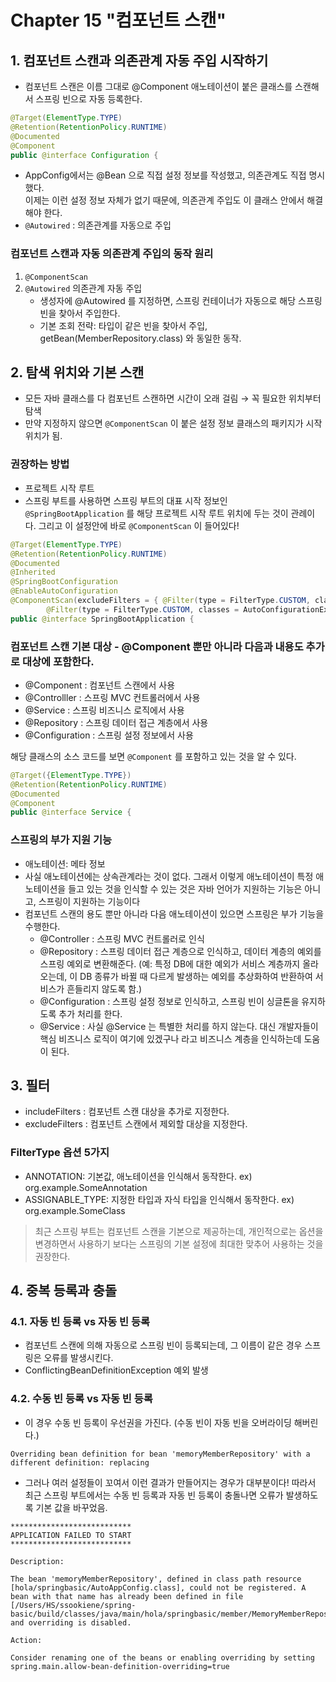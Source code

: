 # Chapter 15 "컴포넌트 스캔"

## 1. 컴포넌트 스캔과 의존관계 자동 주입 시작하기 

* 컴포넌트 스캔은 이름 그대로 @Component 애노테이션이 붙은 클래스를 스캔해서 스프링 빈으로 자동 등록한다.

```java
@Target(ElementType.TYPE)
@Retention(RetentionPolicy.RUNTIME)
@Documented
@Component
public @interface Configuration {
```

* AppConfig에서는 @Bean 으로 직접 설정 정보를 작성했고, 의존관계도 직접 명시했다. <br>
이제는 이런 설정 정보 자체가 없기 때문에, 의존관계 주입도 이 클래스 안에서 해결해야 한다.
* `@Autowired` : 의존관계를 자동으로 주입

### 컴포넌트 스캔과 자동 의존관계 주입의 동작 원리

1. `@ComponentScan`
2. `@Autowired` 의존관계 자동 주입
    * 생성자에 @Autowired 를 지정하면, 스프링 컨테이너가 자동으로 해당 스프링 빈을 찾아서 주입한다.
    * 기본 조회 전략: 타입이 같은 빈을 찾아서 주입, getBean(MemberRepository.class) 와 동일한 동작.



## 2. 탐색 위치와 기본 스캔 

* 모든 자바 클래스를 다 컴포넌트 스캔하면 시간이 오래 걸림 → 꼭 필요한 위치부터 탐색
* 만약 지정하지 않으면 `@ComponentScan` 이 붙은 설정 정보 클래스의 패키지가 시작 위치가 됨.

### 권장하는 방법

* 프로젝트 시작 루트
* 스프링 부트를 사용하면 스프링 부트의 대표 시작 정보인 `@SpringBootApplication` 를 해당 프로젝트 시작 루트 위치에 두는 것이 관례이다. 그리고 이 설정안에 바로 `@ComponentScan` 이 들어있다!

```java
@Target(ElementType.TYPE)
@Retention(RetentionPolicy.RUNTIME)
@Documented
@Inherited
@SpringBootConfiguration
@EnableAutoConfiguration
@ComponentScan(excludeFilters = { @Filter(type = FilterType.CUSTOM, classes = TypeExcludeFilter.class),
		@Filter(type = FilterType.CUSTOM, classes = AutoConfigurationExcludeFilter.class) })
public @interface SpringBootApplication {
```

### 컴포넌트 스캔 기본 대상 - @Component 뿐만 아니라 다음과 내용도 추가로 대상에 포함한다.

* @Component : 컴포넌트 스캔에서 사용
* @Controlller : 스프링 MVC 컨트롤러에서 사용
* @Service : 스프링 비즈니스 로직에서 사용
* @Repository : 스프링 데이터 접근 계층에서 사용 
* @Configuration : 스프링 설정 정보에서 사용

해당 클래스의 소스 코드를 보면 `@Component` 를 포함하고 있는 것을 알 수 있다.
```java
@Target({ElementType.TYPE})
@Retention(RetentionPolicy.RUNTIME)
@Documented
@Component
public @interface Service {
```

### 스프링의 부가 지원 기능
* 애노테이션: 메타 정보
* 사실 애노테이션에는 상속관계라는 것이 없다. 그래서 이렇게 애노테이션이 특정 애노테이션을 들고 있는 것을 인식할 수 있는 것은 자바 언어가 지원하는 기능은 아니고, 스프링이 지원하는 기능이다
* 컴포넌트 스캔의 용도 뿐만 아니라 다음 애노테이션이 있으면 스프링은 부가 기능을 수행한다.
    * @Controller : 스프링 MVC 컨트롤러로 인식
    * @Repository : 스프링 데이터 접근 계층으로 인식하고, 데이터 계층의 예외를 스프링 예외로 변환해준다. (예: 특정 DB에 대한 예외가 서비스 계층까지 올라오는데, 이 DB 종류가 바뀔 때 다르게 발생하는 예외를 추상화하여 반환하여 서비스가 흔들리지 않도록 함.)
    * @Configuration : 스프링 설정 정보로 인식하고, 스프링 빈이 싱글톤을 유지하도록 추가 처리를 한다.
    * @Service : 사실 @Service 는 특별한 처리를 하지 않는다. 대신 개발자들이 핵심 비즈니스 로직이 여기에 있겠구나 라고 비즈니스 계층을 인식하는데 도움이 된다.

## 3. 필터
* includeFilters : 컴포넌트 스캔 대상을 추가로 지정한다. 
* excludeFilters : 컴포넌트 스캔에서 제외할 대상을 지정한다.

### FilterType 옵션 5가지

* ANNOTATION: 기본값, 애노테이션을 인식해서 동작한다. ex) org.example.SomeAnnotation
* ASSIGNABLE_TYPE: 지정한 타입과 자식 타입을 인식해서 동작한다. ex) org.example.SomeClass

> 최근 스프링 부트는 컴포넌트 스캔을 기본으로 제공하는데, 개인적으로는 옵션을 변경하면서 사용하기 보다는 스프링의 기본 설정에 최대한 맞추어 사용하는 것을 권장한다.

## 4. 중복 등록과 충돌

### 4.1. 자동 빈 등록 vs 자동 빈 등록

* 컴포넌트 스캔에 의해 자동으로 스프링 빈이 등록되는데, 그 이름이 같은 경우 스프링은 오류를 발생시킨다.
* ConflictingBeanDefinitionException 예외 발생

### 4.2. 수동 빈 등록 vs 자동 빈 등록

* 이 경우 수동 빈 등록이 우선권을 가진다. (수동 빈이 자동 빈을 오버라이딩 해버린다.)
```
Overriding bean definition for bean 'memoryMemberRepository' with a different definition: replacing 
```

* 그러나 여러 설정들이 꼬여서 이런 결과가 만들어지는 경우가 대부분이다! 따라서 최근 스프링 부트에서는 수동 빈 등록과 자동 빈 등록이 충돌나면 오류가 발생하도록 기본 값을 바꾸었음.

```
***************************
APPLICATION FAILED TO START
***************************

Description:

The bean 'memoryMemberRepository', defined in class path resource [hola/springbasic/AutoAppConfig.class], could not be registered. A bean with that name has already been defined in file [/Users/HS/ssookiene/spring-basic/build/classes/java/main/hola/springbasic/member/MemoryMemberRepository.class] and overriding is disabled.

Action:

Consider renaming one of the beans or enabling overriding by setting spring.main.allow-bean-definition-overriding=true
```

